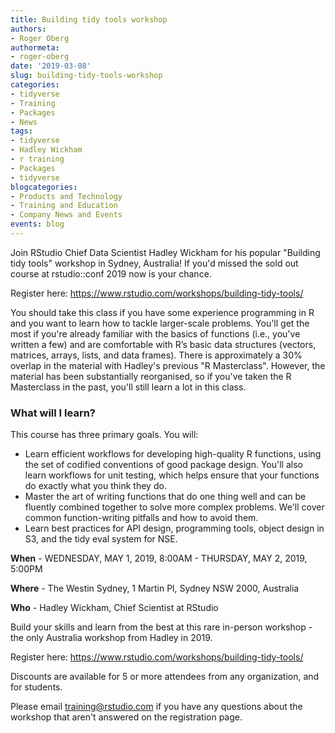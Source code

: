 ```yaml
---
title: Building tidy tools workshop
authors:
- Roger Oberg
authormeta: 
- roger-oberg
date: '2019-03-08'
slug: building-tidy-tools-workshop
categories:
- tidyverse
- Training
- Packages
- News
tags:
- tidyverse
- Hadley Wickham
- r training
- Packages
- tidyverse
blogcategories:
- Products and Technology
- Training and Education
- Company News and Events
events: blog
---
```



Join RStudio Chief Data Scientist Hadley Wickham for his popular "Building tidy tools" workshop in Sydney, Australia! If you'd missed the sold out course at rstudio::conf 2019 now is your chance.

Register here:  <https://www.rstudio.com/workshops/building-tidy-tools/>

You should take this class if you have some experience programming in R and you want to learn how to tackle larger-scale problems. You'll get the most if you're already familiar with the basics of functions (i.e., you've written a few) and are comfortable with R’s basic data structures (vectors, matrices, arrays, lists, and data frames). There is approximately a 30% overlap in the material with Hadley's previous "R Masterclass". However, the material has been substantially reorganised, so if you've taken the R Masterclass in the past, you'll still learn a lot in this class.

### What will I learn?
This course has three primary goals. You will:

- Learn efficient workflows for developing high-quality R functions, using the set of codified conventions of good package design. You'll also learn workflows for unit testing, which helps ensure that your functions do exactly what you think they do.
- Master the art of writing functions that do one thing well and can be fluently combined together to solve more complex problems. We'll cover common function-writing pitfalls and how to avoid them.
- Learn best practices for API design, programming tools, object design in S3, and the tidy eval system for NSE.

**When** - WEDNESDAY, MAY 1, 2019, 8:00AM - THURSDAY, MAY 2, 2019, 5:00PM

**Where** - The Westin Sydney, 1 Martin Pl, Sydney NSW 2000, Australia

**Who** - Hadley Wickham, Chief Scientist at RStudio

Build your skills and learn from the best at this rare in-person workshop - the only Australia workshop from Hadley in 2019. 

Register here: https://www.rstudio.com/workshops/building-tidy-tools/

Discounts are available for 5 or more attendees from any organization, and for students.

Please email training@rstudio.com if you have any questions about the workshop that aren't answered on the registration page.

